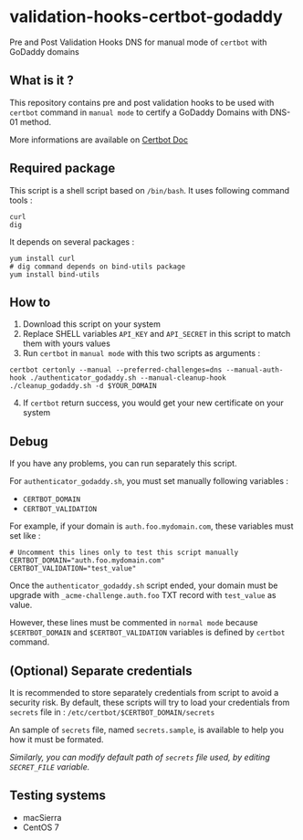 validation-hooks-certbot-godaddy
=====================================
Pre and Post Validation Hooks DNS for manual mode of `certbot` with GoDaddy domains

What is it ?
-----------
This repository contains pre and post validation hooks to be used with `certbot` command in `manual mode` to certify a GoDaddy Domains with DNS-01 method.

More informations are available on [Certbot Doc](https://certbot.eff.org/docs/using.html#pre-and-post-validation-hooks)

Required package
----------
This script is a shell script based on `/bin/bash`.
It uses following command tools :
```
curl
dig
```

It depends on several packages :
```
yum install curl
# dig command depends on bind-utils package
yum install bind-utils
```

How to
----------
1. Download this script on your system
2. Replace SHELL variables `API_KEY` and `API_SECRET` in this script to match them with yours values
3. Run `certbot` in `manual mode` with this two scripts as arguments :
```
certbot certonly --manual --preferred-challenges=dns --manual-auth-hook ./authenticator_godaddy.sh --manual-cleanup-hook ./cleanup_godaddy.sh -d $YOUR_DOMAIN
```
4. If `certbot` return success, you would get your new certificate on your system


Debug
----------
If you have any problems, you can run separately this script.

For `authenticator_godaddy.sh`, you must set manually following variables :
 * `CERTBOT_DOMAIN`
 * `CERTBOT_VALIDATION`

For example, if your domain is `auth.foo.mydomain.com`, these variables must set like :
```
# Uncomment this lines only to test this script manually
CERTBOT_DOMAIN="auth.foo.mydomain.com"
CERTBOT_VALIDATION="test_value"
```

Once the `authenticator_godaddy.sh` script ended, your domain must be upgrade with `_acme-challenge.auth.foo` TXT record with `test_value` as value.  

However, these lines must be commented in `normal mode` because `$CERTBOT_DOMAIN` and `$CERTBOT_VALIDATION` variables is defined by `certbot` command.

(Optional) Separate credentials
--------
It is recommended to store separately credentials from script to avoid a security risk.
By default, these scripts will try to load your credentials from `secrets` file in :
`/etc/certbot/$CERTBOT_DOMAIN/secrets`

An sample of `secrets` file, named `secrets.sample`, is available to help you how it must be formated.

*Similarly, you can modify default path of `secrets` file used, by editing `SECRET_FILE` variable.*

Testing systems
----------
- macSierra
- CentOS 7
